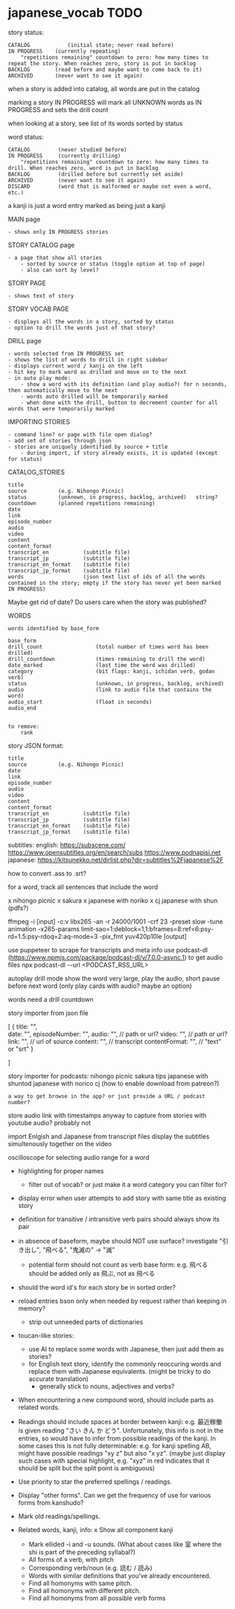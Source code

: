 # japanese_vocab TODO

story status:

    CATALOG            (initial state; never read before)
    IN PROGRESS    (currently repeating)
        "repetitions remaining" countdown to zero: how many times to repeat the story. When reaches zero, story is put in backlog
    BACKLOG        (read before and maybe want to come back to it)
    ARCHIVED       (never want to see it again)

when a story is added into catalog, all words are put in the catalog

marking a story IN PROGRESS will mark all UNKNOWN words as IN PROGRESS and sets the drill count

when looking at a story, see list of its words sorted by status

word status:

    CATALOG         (never studied before)
    IN PROGRESS     (currently drilling)
        "repetitions remaining" countdown to zero: how many times to drill. When reaches zero, word is put in backlog
    BACKLOG         (drilled before but currently set aside)
    ARCHIVED        (never want to see it again)
    DISCARD         (word that is malformed or maybe not even a word, etc.)

a kanji is just a word entry marked as being just a kanji


MAIN page

    - shows only IN PROGRESS stories

STORY CATALOG page

    - a page that show all stories
        - sorted by source or status (toggle option at top of page)
        - also can sort by level?

STORY PAGE

    - shows text of story

STORY VOCAB PAGE

    - displays all the words in a story, sorted by status
    - option to drill the words just of that story?

DRILL page

    - words selected from IN PROGRESS set
    - shows the list of words to drill in right sidebar
    - displays current word / kanji on the left
    - hit key to mark word as drilled and move on to the next
    - in auto play mode:
        - show a word with its definition (and play audio?) for n seconds, then automatically move to the next
        - words auto drilled will be temporarily marked
        - when done with the drill, button to decrement counter for all words that were temporarily marked

IMPORTING STORIES

    - command line? or page with file open dialog?
    - add set of stories through json
    - stories are uniquely identified by source + title
        - during import, if story already exists, it is updated (except for status)


CATALOG_STORIES

    title
    source          (e.g. Nihongo Picnic)
    status          (unknown, in progress, backlog, archived)   string?
    countdown       (planned repetitions remaining)
    date
    link
    episode_number
    audio
    video
    content
    content_format
    transcript_en           (subtitle file)
    transcript_jp           (subtitle file)
    transcript_en_format    (subtitle file)
    transcript_jp_format    (subtitle file)
    words                   (json text list of ids of all the words contained in the story; empty if the story has never yet been marked IN PROGRESS)

Maybe get rid of date? Do users care when the story was published?

WORDS

    words identified by base_form

    base_form
    drill_count                 (total number of times word has been drilled)
    drill_countdown             (times remaining to drill the word)
    date_marked                 (last time the word was drilled)
    category                    (bit flags: kanji, ichidan verb, godan verb)
    status                      (unknown, in progress, backlog, archived)
    audio                       (link to audio file that contains the word)
    audio_start                 (float in seconds)
    audio_end
    

    to remove:
        rank


story JSON format:

    title
    source          (e.g. Nihongo Picnic)
    date
    link
    episode_number
    audio
    video
    content
    content_format
    transcript_en           (subtitle file)
    transcript_jp           (subtitle file)
    transcript_en_format    (subtitle file)
    transcript_jp_format    (subtitle file)

subtitles: 
    english: https://subscene.com/   https://www.opensubtitles.org/en/search/subs   https://www.podnapisi.net
    japanese: https://kitsunekko.net/dirlist.php?dir=subtitles%2Fjapanese%2F 

how to convert .ass to .srt?

for a word, track all sentences that include the word

x nihongo picnic
x sakura
x japanese with noriko
x cj
japanese with shun (pdfs?)


ffmpeg -i [input] -c:v libx265 -an -r 24000/1001 -crf 23 -preset slow -tune animation -x265-params limit-sao=1:deblock=1,1:bframes=8:ref=6:psy-rd=1.5:psy-rdoq=2:aq-mode=3 -pix_fmt yuv420p10le [output]



use puppeteer to scrape for transcripts and meta info
use podcast-dl (https://www.npmjs.com/package/podcast-dl/v/7.0.0-async.1) to get audio files
    npx podcast-dl --url <PODCAST_RSS_URL>

autoplay drill mode
    show the word very large, play the audio, short pause before next word
        (only play cards with audio? maybe an option)

words need a drill countdown

story importer from json file

[
    {
        title: "",   
        date: "",
        episodeNumber: "",
        audio: "",   // path or url?
        video: "",   // path or url?
        link: "",    // url of source
        content: "",  // transcript
        contentFormat: "",  // "text" or "srt"
    }

]

story importer for podcasts:
    nihongo picnic
    sakura tips
    japanese with shuntod
    japanese with norico
    cj (how to enable download from patreon?)

    a way to get browse in the app? or just provide a URL / podcast number?

store audio link with timestamps
    anyway to capture from stories with youtube audio? probably not

import Enlgish and Japanese from transcript files
    display the subtitles simultenously together on the video

oscilloscope for selecting audio range for a word

<audio id="audio" src="test.mp3"></audio>
<script type="text/javascript">
    var context = new webkitAudioContext;
    var el = document.getElementById('audio');
    var source = context.createMediaElementSource(el);
    source.connect(context.destination);
    el.play();
</script>















- highlighting for proper names
    - filter out of vocab? or just make it a word category you can filter for?

- display error when user attempts to add story with same title as existing story
  
- definition for transitive / intransitive verb pairs should always show its pair

- in absence of baseform, maybe should NOT use surface? investigate "引き出し", "飛べる", "鬼滅の" -> "滅"
    - potential form should not count as verb base form: e.g. 飛べる should be added only as 飛ぶ, not as 飛べる

- should the word id's for each story be in sorted order?

- reload entries bson only when needed by request rather than keeping in memory?
    - strip out unneeded parts of dictionaries

- toucan-like stories:
    - use AI to replace some words with Japanese, then just add them as stories?
    - for English text story, identify the commonly reoccuring words and replace them with Japanese equivalents. (might be tricky to do accurate translation)
        - generally stick to nouns, adjectives and verbs?

- When encountering a new compound word, should include parts as related words.

- Readings should include spaces at border between kanji: e.g. 最近稼働 is given reading "さい きん か どう". Unfortunately, this info is not in the entries, so would have to infer from possible readings of the kanji. In some cases this is not fully determinable: e.g. for kanji spelling AB, might have possible readings "xy z" but also "x yz". (maybe just display such cases with special highlight, e.g. "xyz" in red indicates that it should be split but the split point is ambiguous)
- Use priority to star the preferred spellings / readings.
- Display "other forms". Can we get the frequency of use for various forms from kanshudo?
- Mark old readings/spellings.
- Related words, kanji, info:
    x Show all component kanji
    - Mark ellided -i and -u sounds. (What about cases like 室 where the shi is part of the preceding syllabal?)
    - All forms of a verb, with pitch
    - Corresponding verb/noun (e.g. 読む / 読み)
    - Words with similar definitions that you've already encountered.
    - Find all homonyms with same pitch.
    - Find all homonyms with different pitch.
    - Find all homonyms from all possible verb forms
